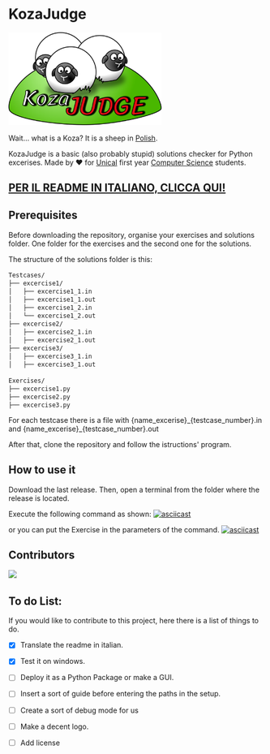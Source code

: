 # KozaJudge

<!--- ![Logo](/multimedia/LOGO.png) --->
<img src="multimedia/LOGO.png" width=60% >

Wait... what is a Koza? It is a sheep in [Polish](https://en.wiktionary.org/wiki/koza#Polish).

KozaJudge is a basic (also probably stupid) solutions checker for Python excerises. Made by :heart: for [Unical](https://www.unical.it) first year [Computer Science](https://informatica.unical.it/) students. 

## [PER IL README IN ITALIANO, CLICCA QUI!](/README_it-IT.md)

## Prerequisites

Before downloading the repository, organise your exercises and solutions folder. 
One folder for the exercises and the second one for the solutions.

The structure of the solutions folder is this:
```
Testcases/
├── excercise1/
│   ├── excercise1_1.in
│   ├── excercise1_1.out
│   ├── excercise1_2.in
│   └── excercise1_2.out
├── excercise2/
│   ├── excercise2_1.in
│   ├── excercise2_1.out
├── excercise3/
│   ├── excercise3_1.in
│   ├── excercise3_1.out

Exercises/
├── excercise1.py
├── excercise2.py
├── excercise3.py
```
For each testcase there is a file with {name_excerise}\_{testcase_number}.in and {name_excerise}_{testcase_number}.out

After that, clone the repository and follow the istructions' program.


## How to use it

Download the last release. Then, open a terminal from the folder where the release is located. 

Execute the following command as shown: 
[![asciicast](https://asciinema.org/a/negXVftvtJIizJOAWF6Cauhvs.svg)](https://asciinema.org/a/negXVftvtJIizJOAWF6Cauhvs)



or you can put the Exercise in the parameters of the command.
[![asciicast](https://asciinema.org/a/ccPTaHmhjPxxtmpfKZJCwZFSb.svg)](https://asciinema.org/a/ccPTaHmhjPxxtmpfKZJCwZFSb)

## Contributors
<a href="https://github.com/gabrielegrillo/KozaJudge/graphs/contributors">
  <img src="https://contrib.rocks/image?repo=gabrielegrillo/KozaJudge" height="50"/>
</a>

## To do List: 

If you would like to contribute to this project, here there is a list of things to do.

- [X] Translate the readme in italian.

- [X] Test it on windows.
      
- [ ] Deploy it as a Python Package or make a GUI.

- [ ] Insert a sort of guide before entering the paths in the setup. 

- [ ] Create a sort of debug mode for us

- [ ] Make a decent logo.

- [ ] Add license

